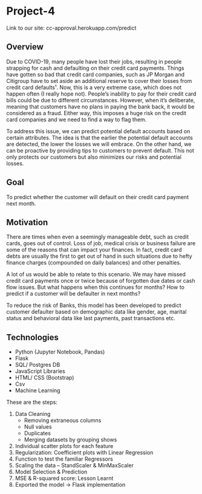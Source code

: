 # Project-4
Link to our site: cc-approval.herokuapp.com/predict


## Overview
Due to COVID-19, many people have lost their jobs, resulting in people strapping for cash and defaulting on their credit card payments. Things have gotten so bad that credit card companies, such as JP Morgan and Citigroup have to set aside an additional reserve to cover their losses from credit card defaults¹. Now, this is a very extreme case, which does not happen often (I really hope not). People’s inability to pay for their credit card bills could be due to different circumstances. However, when it’s deliberate, meaning that customers have no plans in paying the bank back, it would be considered as a fraud. Either way, this imposes a huge risk on the credit card companies and we need to find a way to flag them.


To address this issue, we can predict potential default accounts based on certain attributes. The idea is that the earlier the potential default accounts are detected, the lower the losses we will embrace. On the other hand, we can be proactive by providing tips to customers to prevent default. This not only protects our customers but also minimizes our risks and potential losses.


## Goal
To predict whether the customer will default on their credit card payment next month.


## Motivation
There are times when even a seemingly manageable debt, such as credit cards, goes out of control. Loss of job, medical crisis or business failure are some of the reasons that can impact your finances. In fact, credit card debts are usually the first to get out of hand in such situations due to hefty finance charges (compounded on daily balances) and other penalties.

A lot of us would be able to relate to this scenario. We may have missed credit card payments once or twice because of forgotten due dates or cash flow issues. But what happens when this continues for months? How to predict if a customer will be defaulter in next months?

To reduce the risk of Banks, this model has been developed to predict customer defaulter based on demographic data like gender, age, marital status and behavioral data like last payments, past transactions etc.




## **Technologies**

- Python (Jupyter Notebook, Pandas)
- Flask 
- SQL/ Postgres DB
- JavaScript Libraries 
- HTML/ CSS (Bootstrap)
- Csv
- Machine Learning



These are the steps: 
1. Data Cleaning
    - Removing extraneous columns
    - Null values
    - Duplicates
    - Merging datasets by grouping shows
2. Individual scatter plots for each feature
3. Regularization: Coefficient plots with Linear Regression
4. Function to test the familiar Regressors
5. Scaling the data – StandScaler & MinMaxScaler
6. Model Selection & Prediction
7. MSE & R-squared score: Lesson Learnt 
8. Exported the model -> Flask implementation

